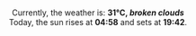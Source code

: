 <p  align="center"><br/>Currently, the weather is: <b> 31°C, <i>broken clouds</i></b></br>Today, the sun rises at <b>04:58</b> and sets at <b>19:42</b>.</p>